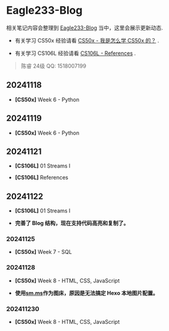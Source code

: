 # Eagle233-Blog

相关笔记内容会整理到 [Eagle233-Blog](https://blog.eagle233.top/) 当中，这里会展示更新动态.

- 有关学习 CS50x 经验请看 [CS50x - 我是怎么学 CS50x 的？](https://blog.eagle233.top/2024/09/22/CS50x%20-%20%E6%88%91%E6%98%AF%E6%80%8E%E4%B9%88%E5%AD%A6%20CS50x%20%E7%9A%84%EF%BC%9F/) .

- 有关学习 CS106L 经验请看 [CS106L - References](https://blog.eagle233.top/2024/11/21/CS106L%20-%20References/) .

> 陈睿 24级 QQ: 1518007199

## 20241118

- **[CS50x]** Week 6 - Python

## 20241119

- **[CS50x]** Week 6 - Python

## 20241121

- **[CS106L]** 01 Streams I

- **[CS106L]** References

## 20241122

- **[CS106L]** 01 Streams I

- **完善了 Blog 结构，现在支持代码高亮和复制了。**

### 20241125

- **[CS50x]** Week 7 - SQL

### 20241128

- **[CS50x]** Week 8 - HTML, CSS, JavaScript

- **使用[sm.ms](https://sm.ms/)作为图床，原因是无法搞定 Hexo 本地图片配置。**

### 202411230

- **[CS50x]** Week 8 - HTML, CSS, JavaScript
